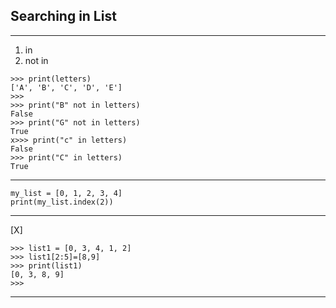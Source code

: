 ## Searching in List
---

1. in
2. not in



```
>>> print(letters)
['A', 'B', 'C', 'D', 'E']
>>>
>>> print("B" not in letters)
False
>>> print("G" not in letters)
True
x>>> print("c" in letters)
False
>>> print("C" in letters)
True
```
---

```
my_list = [0, 1, 2, 3, 4]
print(my_list.index(2))
```
---

[X]
```
>>> list1 = [0, 3, 4, 1, 2]
>>> list1[2:5]=[8,9]
>>> print(list1)
[0, 3, 8, 9]
>>> 
```
---
